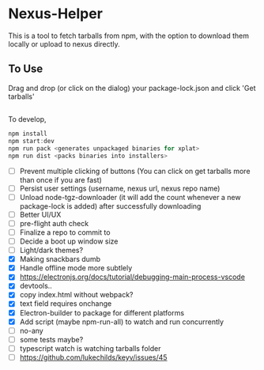 # Nexus-Helper

This is a tool to fetch tarballs from npm, with the option to download them locally or upload to nexus directly.

## To Use

Drag and drop (or click on the dialog) your package-lock.json and click 'Get tarballs'

##

To develop,

```js
npm install
npm start:dev
npm run pack <generates unpackaged binaries for xplat>
npm run dist <packs binaries into installers>
```

- [ ] Prevent multiple clicking of buttons (You can click on get tarballs more than once if you are fast)
- [ ] Persist user settings (username, nexus url, nexus repo name)
- [ ] Unload node-tgz-downloader (it will add the count whenever a new package-lock is added) after successfully downloading
- [ ] Better UI/UX
- [ ] pre-flight auth check
- [ ] Finalize a repo to commit to
- [ ] Decide a boot up window size
- [ ] Light/dark themes?
- [x] Making snackbars dumb
- [x] Handle offline mode more subtlely
- [x] https://electronjs.org/docs/tutorial/debugging-main-process-vscode
- [x] devtools..
- [x] copy index.html without webpack?
- [x] text field requires onchange
- [x] Electron-builder to package for different platforms
- [x] Add script (maybe npm-run-all) to watch and run concurrently
- [ ] no-any
- [ ] some tests maybe?
- [ ] typescript watch is watching tarballs folder
- [ ] https://github.com/lukechilds/keyv/issues/45
